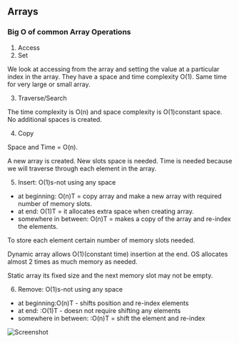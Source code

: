 ## Arrays

### Big O of common Array Operations
1) Access
2) Set

We look at accessing from the array and setting the value at a particular index in the array. 
They have a space and time complexity O(1).
Same time for very large or small array.

3) Traverse/Search 

The time complexity is O(n) and space complexity is O(1)constant space.
No additional spaces is created.

4) Copy

Space and Time = O(n). 

A new array is created. New slots space is needed. Time is needed because we will traverse through each element in the array.

5) Insert: O(1)s-not using any space 
* at beginning: O(n)T = copy array and make a new array with required number of memory slots.
* at end: O(1)T = it allocates extra space when creating array.
* somewhere in between: O(n)T = makes a copy of the array and re-index the elements.

To store each element certain number of memory slots needed.

Dynamic array allows O(1)(constant time) insertion at the end. OS allocates almost 2 times as much memory as needed.

Static array its fixed size and the next memory slot may not be empty.

6) Remove: O(1)s-not using any space
* at beginning:O(n)T - shifts position and re-index elements
* at end: :O(1)T - doesn not require shifting any elements
* somewhere in between: :O(n)T = shift the element and re-index

![Screenshot ](https://user-images.githubusercontent.com/78798386/199032831-25f6ddd0-8f16-45f8-902c-74dfa1c10e38.png)